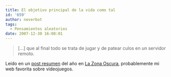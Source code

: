 ```yaml
---
title: El objetivo principal de la vida como tal
id: '659'
author: neverbot
tags:
  - Pensamientos aleatorios
date: 2007-12-30 16:08:01
---
```


> \[...\] que al final todo se trata de jugar y de patear culos en un servidor remoto.

Leído en un [post resumen](http://lazonaoscura.com/drupal/?q=node/1513) del año en [La Zona Oscura](http://lazonaoscura.com/), probablemente mi web favorita sobre videojuegos.